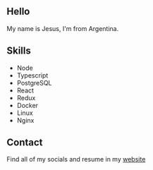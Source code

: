 ## Hello

My name is Jesus, I'm from Argentina.

## Skills
- Node
- Typescript
- PostgreSQL
- React
- Redux
- Docker
- Linux
- Nginx

## Contact

Find all of my socials and resume in my [website](https://jesusandres.tech/)
